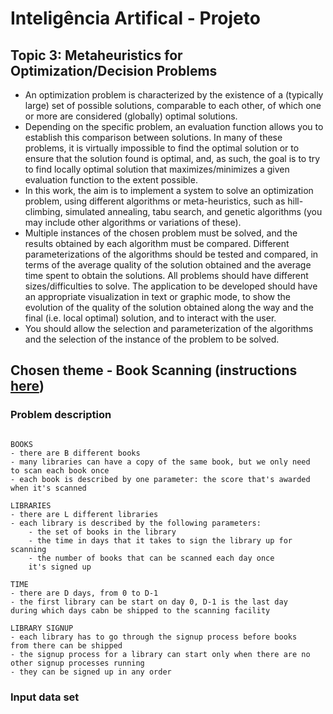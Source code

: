 # Inteligência Artifical - Projeto

## Topic 3: Metaheuristics for Optimization/Decision Problems
- An optimization problem is characterized by the existence of a (typically large) set of possible solutions, comparable to each other, of which one or more are considered (globally) optimal solutions.
- Depending on the specific problem, an evaluation function allows you to establish this comparison between solutions. In many of these problems, it is virtually impossible to find the optimal solution or to ensure that the solution found is optimal, and, as such, the goal is to try to find  locally optimal solution that maximizes/minimizes a given evaluation function to the extent possible.
- In this work, the aim is to implement a system to solve an optimization problem, using different algorithms or meta-heuristics, such as hill-climbing, simulated annealing, tabu search, and genetic algorithms (you may include other algorithms or variations of these). 
- Multiple instances of the chosen problem must be solved, and the results obtained by each algorithm must be compared. Different parameterizations of the algorithms should be tested and compared, in terms of the average quality of the solution obtained and the average time spent to obtain the solutions. All problems should have different sizes/difficulties to solve. The application to be developed should have an appropriate visualization in text or graphic mode, to show the evolution of the quality of the solution obtained along the way and the final (i.e. local optimal) solution, and to interact with the user.
- You should allow the selection and parameterization of the algorithms and the selection of the instance of the problem to be solved.

## Chosen theme - Book Scanning (instructions [here](./instructions.pdf))


### Problem description
```

BOOKS
- there are B different books
- many libraries can have a copy of the same book, but we only need
to scan each book once
- each book is described by one parameter: the score that's awarded 
when it's scanned

LIBRARIES
- there are L different libraries
- each library is described by the following parameters:
    - the set of books in the library
    - the time in days that it takes to sign the library up for scanning
    - the number of books that can be scanned each day once 
    it's signed up

TIME 
- there are D days, from 0 to D-1
- the first library can be start on day 0, D-1 is the last day
during which days cabn be shipped to the scanning facility

LIBRARY SIGNUP
- each library has to go through the signup process before books 
from there can be shipped
- the signup process for a library can start only when there are no 
other signup processes running
- they can be signed up in any order
```

### Input data set